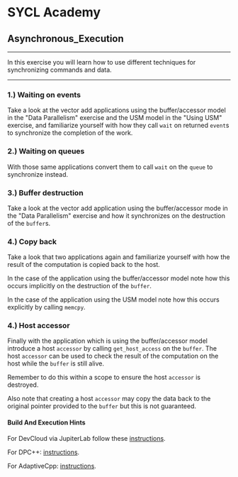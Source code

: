 # SYCL Academy

## Asynchronous_Execution
---

In this exercise you will learn how to use different techniques for
synchronizing commands and data.

---

### 1.) Waiting on events

Take a look at the vector add applications using the buffer/accessor model in
the "Data Parallelism" exercise and the USM model in the "Using USM" exercise,
and familiarize yourself with how they call `wait` on returned `event`s to
synchronize the completion of the work.

### 2.) Waiting on queues

With those same applications convert them to call `wait` on the `queue` to
synchronize instead.

### 3.) Buffer destruction

Take a look at the vector add application using the buffer/accessor mode in
the "Data Parallelism" exercise and how it synchronizes on the destruction of
the `buffer`s.

### 4.) Copy back

Take a look that two applications again and familiarize yourself with how the
result of the computation is copied back to the host.

In the case of the application using the buffer/accessor model note how this
occurs implicitly on the destruction of the `buffer`.

In the case of the application using the USM model note how this occurs
explicitly by calling `memcpy`.

### 4.) Host accessor

Finally with the application which is using the buffer/accessor model introduce
a host `accessor` by calling `get_host_access` on the `buffer`. The host
`accessor` can be used to check the result of the computation on the host while
the `buffer` is still alive.

Remember to do this within a scope to ensure the host `accessor` is destroyed.

Also note that creating a host `accessor` may copy the data back to the original
pointer provided to the `buffer` but this is not guaranteed.

#### Build And Execution Hints

For DevCloud via JupiterLab follow these [instructions](../devcloudJupyter.md).

For DPC++: [instructions](../dpcpp.md).

For AdaptiveCpp: [instructions](../adaptivecpp.md).
